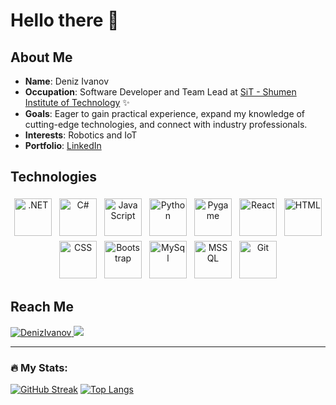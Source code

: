 # Hello there 👋

## About Me
- **Name**: Deniz Ivanov
- **Occupation**: Software Developer and Team Lead at [SiT - Shumen Institute of Technology](https://shumen-it.com/) ✨
- **Goals**: Eager to gain practical experience, expand my knowledge of cutting-edge technologies, and connect with industry professionals.
- **Interests**: Robotics and IoT
- **Portfolio**: [LinkedIn](https://www.linkedin.com/in/deniz-ivanov/)

## Technologies
<div align="center">
  <img src="https://user-images.githubusercontent.com/25181517/121405754-b4f48f80-c95d-11eb-8893-fc325bde617f.png" alt=".NET" height="60" style="vertical-align:top; margin:4px">
  <img src="https://user-images.githubusercontent.com/25181517/121405384-444d7300-c95d-11eb-959f-913020d3bf90.png" alt="C#" height="60" style="vertical-align:top; margin:4px">
  <img src="https://user-images.githubusercontent.com/25181517/117447155-6a868a00-af3d-11eb-9cfe-245df15c9f3f.png" alt="JavaScript" height="60" style="vertical-align:top; margin:4px">
  <img src="https://user-images.githubusercontent.com/25181517/183423507-c056a6f9-1ba8-4312-a350-19bcbc5a8697.png" alt="Python" height="60" style="vertical-align:top; margin:4px">
  <img src="https://github.com/marwin1991/profile-technology-icons/assets/76012086/cbaed680-d3a4-4693-9de6-23cdf5345928" alt="Pygame" height="60" style="vertical-align:top; margin:4px">
  <img src="https://user-images.githubusercontent.com/25181517/183897015-94a058a6-b86e-4e42-a37f-bf92061753e5.png" alt="React" height="60" style="vertical-align:top; margin:4px">
  <img src="https://user-images.githubusercontent.com/25181517/192158954-f88b5814-d510-4564-b285-dff7d6400dad.png" alt="HTML" height="60" style="vertical-align:top; margin:4px">
  <img src="https://user-images.githubusercontent.com/25181517/183898674-75a4a1b1-f960-4ea9-abcb-637170a00a75.png" alt="CSS" height="60" style="vertical-align:top; margin:4px">
  <img src="https://user-images.githubusercontent.com/25181517/183898054-b3d693d4-dafb-4808-a509-bab54cf5de34.png" alt="Bootstrap" height="60" style="vertical-align:top; margin:4px">
  <img src="https://user-images.githubusercontent.com/25181517/183896128-ec99105a-ec1a-4d85-b08b-1aa1620b2046.png" alt="MySql" height="60" style="vertical-align:top; margin:4px">
  <img src="https://github.com/marwin1991/profile-technology-icons/assets/19180175/3b371807-db7c-45b4-8720-c0cfc901680a" alt="MSSQL" height="60" style="vertical-align:top; margin:4px">
  <img src="https://user-images.githubusercontent.com/25181517/192108372-f71d70ac-7ae6-4c0d-8395-51d8870c2ef0.png" alt="Git" height="60" style="vertical-align:top; margin:4px">
</div>

## Reach Me
<p>
  <a href="https://www.linkedin.com/in/deniz-ivanov/">
    <img src="https://img.shields.io/badge/LinkedIn-0077B5?style=for-the-badge&logo=linkedin&logoColor=white&style=plastic" alt="DenizIvanov">
  </a>
  <a href="https://www.instagram.com/denkataden32/">
    <img src="https://img.shields.io/badge/Instagram-E4405F?style=for-the-badge&logo=instagram&logoColor=white&style=plastic">
  </a>
</p>

---

### 🔥 My Stats:
[![GitHub Streak](https://streak-stats.demolab.com/?user=JacksonJS12&theme=dark)](https://git.io/streak-stats)
[![Top Langs](https://github-readme-stats.vercel.app/api/top-langs/?username=JacksonJS12&layout=compact&theme=vision-friendly-dark)](https://github.com/anuraghazra/github-readme-stats)
